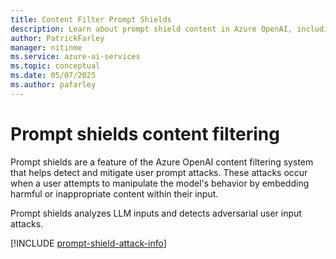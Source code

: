```yaml
---
title: Content Filter Prompt Shields
description: Learn about prompt shield content in Azure OpenAI, including user prompt attacks and indirect attack severity definitions.
author: PatrickFarley
manager: nitinme
ms.service: azure-ai-services
ms.topic: conceptual
ms.date: 05/07/2025
ms.author: pafarley
---
```


# Prompt shields content filtering

Prompt shields are a feature of the Azure OpenAI content filtering system that helps detect and mitigate user prompt attacks. These attacks occur when a user attempts to manipulate the model's behavior by embedding harmful or inappropriate content within their input.

Prompt shields analyzes LLM inputs and detects adversarial user input attacks.

[!INCLUDE [prompt-shield-attack-info](../../content-safety/includes/prompt-shield-attack-info.md)]